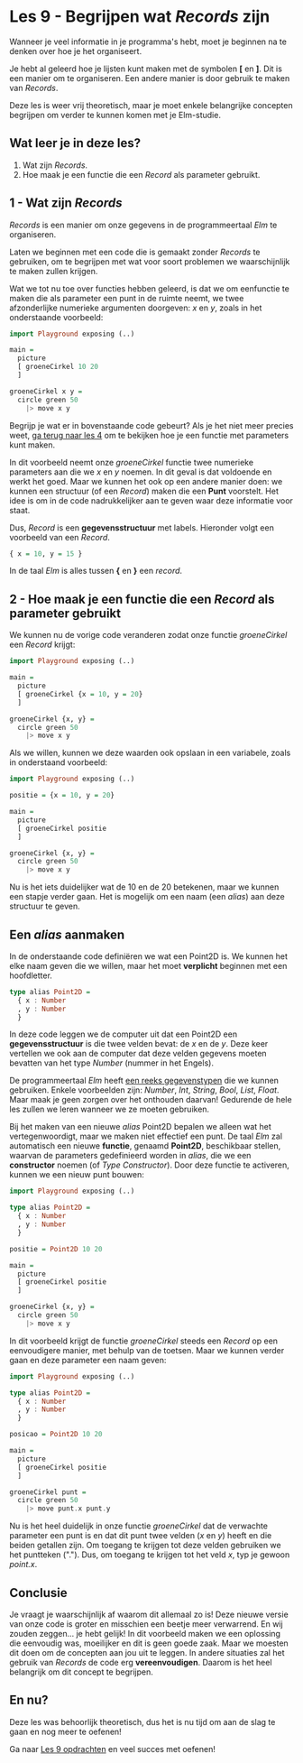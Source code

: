 # Les 9 - Begrijpen wat _Records_ zijn

Wanneer je veel informatie in je programma's hebt, 
moet je beginnen na te denken over hoe je het  organiseert.

Je hebt al geleerd hoe je lijsten kunt maken met de symbolen **[** en **]**. Dit is een manier om te organiseren. Een andere manier is
door gebruik te maken van _Records_.

Deze les is weer vrij theoretisch, maar je moet enkele belangrijke concepten begrijpen om verder te kunnen komen met je Elm-studie.

## Wat leer je in deze les?

1. Wat zijn *Records*.  
2. Hoe maak je een functie die een *Record* als parameter gebruikt.  

## 1 - Wat zijn *Records*  

*Records* is een manier om onze gegevens in de programmeertaal *Elm* te organiseren.

Laten we beginnen met een code die is gemaakt zonder *Records* te gebruiken, om te begrijpen  met wat voor soort problemen we waarschijnlijk te maken zullen krijgen.

Wat we tot nu toe over functies hebben geleerd, is dat we om een ​​functie te maken die
als parameter een punt in de ruimte neemt, we twee
afzonderlijke numerieke argumenten doorgeven: *x* en *y*, zoals in het onderstaande voorbeeld:

```haskell
import Playground exposing (..)

main =
  picture
  [ groeneCirkel 10 20
  ]

groeneCirkel x y =
  circle green 50
    |> move x y
```

Begrijp je wat er in bovenstaande code gebeurt? 
Als je het niet meer precies weet, <a href=./les_4.md>ga terug naar les 4</a> om te
bekijken hoe je een functie met parameters kunt maken.

In dit voorbeeld neemt onze *groeneCirkel* functie twee numerieke parameters aan die we *x* en *y* noemen. In dit geval is dat voldoende en werkt het goed. 
Maar we kunnen het ook op een andere manier doen: we kunnen een structuur (of een *Record*) maken
die een **Punt** voorstelt. Het idee is om in de code nadrukkelijker aan te geven waar 
deze informatie voor staat.

Dus, *Record* is een **gegevensstructuur** met labels. Hieronder volgt een voorbeeld
van een *Record*.

```haskell
{ x = 10, y = 15 }
```

In de taal _Elm_ is alles tussen **{** en **}** een *record*.

## 2 - Hoe maak je een functie die een *Record* als parameter gebruikt

We kunnen nu de vorige code veranderen zodat onze functie _groeneCirkel_ een _Record_ krijgt:

```haskell
import Playground exposing (..)

main =
  picture
  [ groeneCirkel {x = 10, y = 20}
  ]

groeneCirkel {x, y} =
  circle green 50
    |> move x y
```

Als we willen, kunnen we deze waarden ook opslaan in een variabele,
zoals in onderstaand voorbeeld:

```haskell
import Playground exposing (..)

positie = {x = 10, y = 20}

main =
  picture
  [ groeneCirkel positie
  ]

groeneCirkel {x, y} =
  circle green 50
    |> move x y
```

Nu is het iets duidelijker wat de 10 en de 20 betekenen, maar we kunnen een stapje verder gaan.
Het is mogelijk om een naam (een *alias*) aan deze structuur te geven.  

## Een *alias* aanmaken

In de onderstaande code definiëren we wat een Point2D is. We kunnen het elke naam geven die we willen,
maar het moet **verplicht** beginnen met een hoofdletter.

```haskell
type alias Point2D =
  { x : Number 
  , y : Number
  }
```

In deze code leggen we de computer uit dat een Point2D een **gegevensstructuur** is die twee velden bevat: de _x_ en de _y_. Deze keer vertellen we ook aan de computer dat
deze velden gegevens moeten bevatten van het type _Number_ (nummer in het Engels).

De programmeertaal _Elm_ heeft <a href="https://guide.elm-lang.org/types/" target=_blank>
een reeks gegevenstypen</a> die we kunnen gebruiken. Enkele voorbeelden zijn: _Number_, _Int_, _String_, _Bool_, _List_, _Float_. Maar maak je geen zorgen over het onthouden daarvan! Gedurende de hele les zullen we leren wanneer we ze moeten gebruiken.

Bij het maken van een nieuwe *alias* Point2D bepalen  we alleen wat het vertegenwoordigt, maar we maken niet effectief een punt. De taal _Elm_ zal automatisch een nieuwe **functie**, genaamd **Point2D**, beschikbaar stellen, waarvan de  parameters gedefinieerd worden in _alias_, die we een **constructor** noemen (of _Type Constructor_).
Door deze functie te activeren, kunnen we een nieuw punt bouwen:

```haskell
import Playground exposing (..)

type alias Point2D =
  { x : Number 
  , y : Number
  }

positie = Point2D 10 20

main =
  picture
  [ groeneCirkel positie
  ]

groeneCirkel {x, y} =
  circle green 50
    |> move x y
```

In dit voorbeeld krijgt de functie _groeneCirkel_ steeds een _Record_
op een eenvoudigere manier, met behulp van de toetsen. Maar we kunnen verder gaan en deze parameter een naam geven:

```haskell
import Playground exposing (..)

type alias Point2D =
  { x : Number 
  , y : Number
  }

posicao = Point2D 10 20

main =
  picture
  [ groeneCirkel positie
  ]

groeneCirkel punt =
  circle green 50
    |> move punt.x punt.y
```

Nu is het heel duidelijk in onze functie _groeneCirkel_ dat de verwachte parameter een punt is en dat dit punt twee velden (_x_ en _y_) heeft en die beiden getallen zijn. 
Om toegang te krijgen tot deze velden gebruiken we het puntteken ("."). 
Dus, om toegang te krijgen tot het veld _x_, typ je gewoon _point.x_.

## Conclusie

Je vraagt je waarschijnlijk af waarom dit allemaal zo is! Deze nieuwe versie van onze code is groter en misschien een beetje meer
verwarrend. En wij zouden zeggen... je hebt gelijk! In dit voorbeeld maken we een oplossing die eenvoudig was, moeilijker en dit is geen
goede zaak. Maar we moesten dit doen om de concepten aan jou uit te leggen. In andere situaties zal het gebruik van _Records_ de code erg **vereenvoudigen**. Daarom is het heel belangrijk
om dit concept te begrijpen.

## En nu?

Deze les was behoorlijk theoretisch, dus het is nu tijd om aan de slag te gaan en nog meer te oefenen!

Ga naar [Les 9 opdrachten](les_9_opdrachten.html) en veel succes met oefenen!
